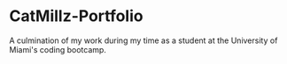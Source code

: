 # CatMillz-Portfolio
A culmination of my work during my time as a student at the University of Miami's coding bootcamp.
